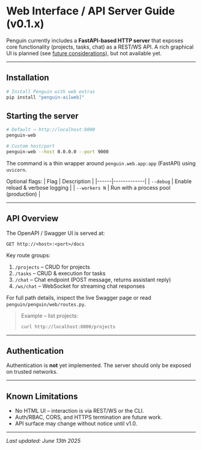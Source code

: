 # Web Interface / API Server Guide (v0.1.x)

Penguin currently includes a **FastAPI-based HTTP server** that exposes core functionality (projects, tasks, chat) as a REST/WS API.  A rich graphical UI is planned (see [future considerations](../advanced/future_considerations.md)), but not available yet.

---

## Installation
```bash
# Install Penguin with web extras
pip install "penguin-ai[web]"
```

## Starting the server
```bash
# Default → http://localhost:8000
penguin-web

# Custom host/port
penguin-web --host 0.0.0.0 --port 9000
```

The command is a thin wrapper around `penguin.web.app:app` (FastAPI) using `uvicorn`.

Optional flags:
| Flag | Description |
|------|-------------|
| `--debug` | Enable reload & verbose logging |
| `--workers N` | Run with a process pool (production) |

---

## API Overview
The OpenAPI / Swagger UI is served at:
```
GET http://<host>:<port>/docs
```
Key route groups:
1. `/projects` – CRUD for projects
2. `/tasks` – CRUD & execution for tasks
3. `/chat` – Chat endpoint (POST message, returns assistant reply)
4. `/ws/chat` – WebSocket for streaming chat responses

For full path details, inspect the live Swagger page or read `penguin/penguin/web/routes.py`.

> Example – list projects:
> ```bash
> curl http://localhost:8000/projects
> ```

---

## Authentication
Authentication is **not** yet implemented.  The server should only be exposed on trusted networks.

---

## Known Limitations
* No HTML UI – interaction is via REST/WS or the CLI.  
* Auth/RBAC, CORS, and HTTPS termination are future work.  
* API surface may change without notice until v1.0.

---

*Last updated: June 13th 2025* 
